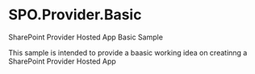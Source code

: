 # SPO.Provider.Basic
SharePoint Provider Hosted App Basic Sample

This sample is intended to provide a baasic working idea on creatinng a SharePoint Provider Hosted App
